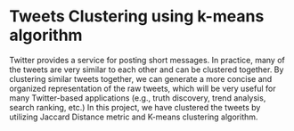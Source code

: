 # Tweets Clustering using k-means algorithm

Twitter provides a service for posting short messages. In practice, many of the tweets are very similar to each other and can be 
clustered together. By clustering similar tweets together, we can generate a more concise and organized representation of the raw tweets, which will be very
useful for many Twitter-based applications (e.g., truth discovery, trend analysis, search ranking, etc.)
In this project, we have clustered the tweets by utilizing Jaccard Distance metric and K-means clustering algorithm.
